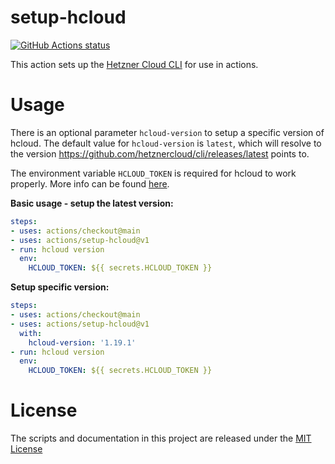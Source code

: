# setup-hcloud

<p align="left">
  <a href="https://github.com/3bit/setup-hcloud"><img alt="GitHub Actions status" src="https://github.com/3bit/setup-hcloud/workflows/ci/badge.svg"></a>
</p>

This action sets up the [Hetzner Cloud CLI](https://github.com/hetznercloud/cli) for use in actions.


# Usage
There is an optional parameter `hcloud-version` to setup a specific version of hcloud.
The default value for `hcloud-version` is `latest`, which will resolve to the version https://github.com/hetznercloud/cli/releases/latest points to.

The environment variable `HCLOUD_TOKEN` is required for hcloud to work properly. More info can be found [here](https://github.com/hetznercloud/cli/blob/master/README.md).

**Basic usage - setup the latest version:**
```yaml
steps:
- uses: actions/checkout@main
- uses: actions/setup-hcloud@v1
- run: hcloud version
  env:
    HCLOUD_TOKEN: ${{ secrets.HCLOUD_TOKEN }}
```

**Setup specific version:**
```yaml
steps:
- uses: actions/checkout@main
- uses: actions/setup-hcloud@v1
  with:
    hcloud-version: '1.19.1'
- run: hcloud version
  env:
    HCLOUD_TOKEN: ${{ secrets.HCLOUD_TOKEN }}
```

# License
The scripts and documentation in this project are released under the [MIT License](LICENSE)
